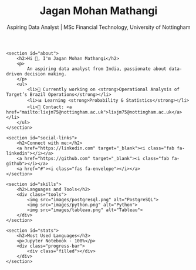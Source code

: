 <!DOCTYPE html>
<html lang="en">
<head>
    <meta charset="UTF-8">
    <meta name="viewport" content="width=device-width, initial-scale=1.0">
    <title>Jagan Mohan Mathangi - Data Analyst Portfolio</title>
    <link rel="stylesheet" href="styles.css">
    <script src="https://kit.fontawesome.com/a076d05399.js" crossorigin="anonymous"></script>
</head>
<body>
    <header>
        <h1>Jagan Mohan Mathangi</h1>
        <p>Aspiring Data Analyst | MSc Financial Technology, University of Nottingham</p>
    </header>

    <section id="about">
        <h2>Hi 👋, I'm Jagan Mohan Mathangi</h2>
        <p>
            An aspiring data analyst from India, passionate about data-driven decision making.
        </p>
        <ul>
            <li>🚀 Currently working on <strong>Operational Analysis of Target’s Brazil Operations</strong></li>
            <li>📊 Learning <strong>Probability & Statistics</strong></li>
            <li>📩 Contact: <a href="mailto:lixjm75@nottingham.ac.uk">lixjm75@nottingham.ac.uk</a></li>
        </ul>
    </section>

    <section id="social-links">
        <h2>Connect with me:</h2>
        <a href="https://linkedin.com" target="_blank"><i class="fab fa-linkedin"></i></a>
        <a href="https://github.com" target="_blank"><i class="fab fa-github"></i></a>
        <a href="#"><i class="fas fa-envelope"></i></a>
    </section>

    <section id="skills">
        <h2>Languages and Tools</h2>
        <div class="tools">
            <img src="images/postgresql.png" alt="PostgreSQL">
            <img src="images/python.png" alt="Python">
            <img src="images/tableau.png" alt="Tableau">
        </div>
    </section>

    <section id="stats">
        <h2>Most Used Languages</h2>
        <p>Jupyter Notebook - 100%</p>
        <div class="progress-bar">
            <div class="filled"></div>
        </div>
    </section>
</body>
</html>
